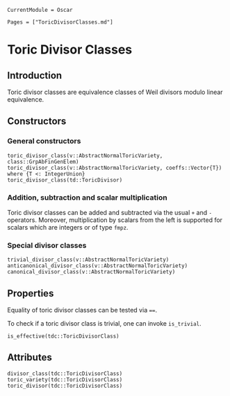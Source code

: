 ```@meta
CurrentModule = Oscar
```

```@contents
Pages = ["ToricDivisorClasses.md"]
```


# Toric Divisor Classes

## Introduction

Toric divisor classes are equivalence classes of Weil divisors modulo linear equivalence.


## Constructors

### General constructors

```@docs
toric_divisor_class(v::AbstractNormalToricVariety, class::GrpAbFinGenElem)
toric_divisor_class(v::AbstractNormalToricVariety, coeffs::Vector{T}) where {T <: IntegerUnion}
toric_divisor_class(td::ToricDivisor)
```

### Addition, subtraction and scalar multiplication

Toric divisor classes can be added and subtracted via the usual `+` and `-`
operators. Moreover, multiplication by scalars from the left is supported
for scalars which are integers or of type `fmpz`.

### Special divisor classes

```@docs
trivial_divisor_class(v::AbstractNormalToricVariety)
anticanonical_divisor_class(v::AbstractNormalToricVariety)
canonical_divisor_class(v::AbstractNormalToricVariety)
```


## Properties

Equality of toric divisor classes can be tested via `==`.

To check if a toric divisor class is trivial, one can invoke `is_trivial`.

```@docs
is_effective(tdc::ToricDivisorClass)
```


## Attributes

```@docs
divisor_class(tdc::ToricDivisorClass)
toric_variety(tdc::ToricDivisorClass)
toric_divisor(tdc::ToricDivisorClass)
```
